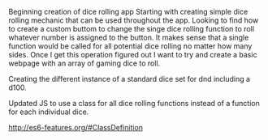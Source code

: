 Beginning creation of dice rolling app
Starting with creating simple dice rolling mechanic that can be used throughout the app. 
Looking to find how to create a custom buttom to change the singe dice rolling function to roll whatever number is assigned to the button. It makes sense that a single function would be called for all potential dice rolling no matter how many sides. Once I get this operation figured out I want to try and create a basic webpage with an array of gaming dice to roll.
    

Creating the different instance of a standard dice set for dnd including a d100.


Updated JS to use a class for all dice rolling functions instead of a function for each individual dice. 

http://es6-features.org/#ClassDefinition